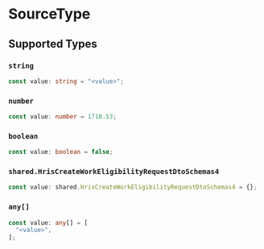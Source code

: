 # SourceType


## Supported Types

### `string`

```typescript
const value: string = "<value>";
```

### `number`

```typescript
const value: number = 1718.53;
```

### `boolean`

```typescript
const value: boolean = false;
```

### `shared.HrisCreateWorkEligibilityRequestDtoSchemas4`

```typescript
const value: shared.HrisCreateWorkEligibilityRequestDtoSchemas4 = {};
```

### `any[]`

```typescript
const value: any[] = [
  "<value>",
];
```

